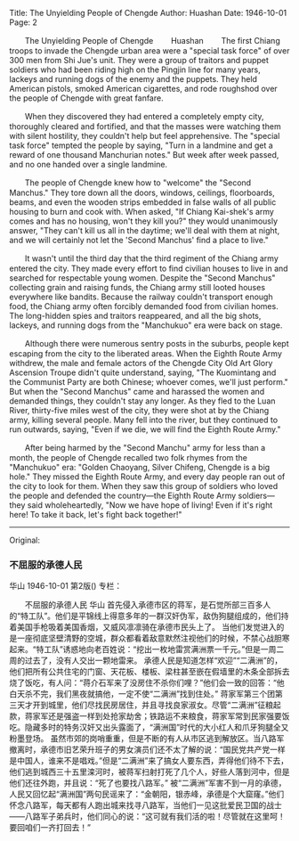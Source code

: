Title: The Unyielding People of Chengde
Author: Huashan
Date: 1946-10-01
Page: 2

　　The Unyielding People of Chengde
　　Huashan
　　The first Chiang troops to invade the Chengde urban area were a "special task force" of over 300 men from Shi Jue's unit. They were a group of traitors and puppet soldiers who had been riding high on the Pingjin line for many years, lackeys and running dogs of the enemy and the puppets. They held American pistols, smoked American cigarettes, and rode roughshod over the people of Chengde with great fanfare.

　　When they discovered they had entered a completely empty city, thoroughly cleared and fortified, and that the masses were watching them with silent hostility, they couldn't help but feel apprehensive. The "special task force" tempted the people by saying, "Turn in a landmine and get a reward of one thousand Manchurian notes." But week after week passed, and no one handed over a single landmine.

　　The people of Chengde knew how to "welcome" the "Second Manchus." They tore down all the doors, windows, ceilings, floorboards, beams, and even the wooden strips embedded in false walls of all public housing to burn and cook with. When asked, "If Chiang Kai-shek's army comes and has no housing, won't they kill you?" they would unanimously answer, "They can't kill us all in the daytime; we'll deal with them at night, and we will certainly not let the 'Second Manchus' find a place to live."

　　It wasn't until the third day that the third regiment of the Chiang army entered the city. They made every effort to find civilian houses to live in and searched for respectable young women. Despite the "Second Manchus" collecting grain and raising funds, the Chiang army still looted houses everywhere like bandits. Because the railway couldn't transport enough food, the Chiang army often forcibly demanded food from civilian homes. The long-hidden spies and traitors reappeared, and all the big shots, lackeys, and running dogs from the "Manchukuo" era were back on stage.

　　Although there were numerous sentry posts in the suburbs, people kept escaping from the city to the liberated areas. When the Eighth Route Army withdrew, the male and female actors of the Chengde City Old Art Glory Ascension Troupe didn't quite understand, saying, "The Kuomintang and the Communist Party are both Chinese; whoever comes, we'll just perform." But when the "Second Manchus" came and harassed the women and demanded things, they couldn't stay any longer. As they fled to the Luan River, thirty-five miles west of the city, they were shot at by the Chiang army, killing several people. Many fell into the river, but they continued to run outwards, saying, "Even if we die, we will find the Eighth Route Army."

　　After being harmed by the "Second Manchu" army for less than a month, the people of Chengde recalled two folk rhymes from the "Manchukuo" era: "Golden Chaoyang, Silver Chifeng, Chengde is a big hole." They missed the Eighth Route Army, and every day people ran out of the city to look for them. When they saw this group of soldiers who loved the people and defended the country—the Eighth Route Army soldiers—they said wholeheartedly, "Now we have hope of living! Even if it's right here! To take it back, let's fight back together!"



<hr /> 

Original: 


### 不屈服的承德人民
华山
1946-10-01
第2版()
专栏：

　　不屈服的承德人民
    华山
    首先侵入承德市区的蒋军，是石觉所部三百多人的“特工队”。他们是平锦线上得意多年的一群汉奸伪军，敌伪狗腿组成的，他们持着美国手枪吸着美国香烟，又威风凛凛骑在承德市民头上了。
    当他们发觉进入的是一座彻底坚壁清野的空城，群众都看着敌意默然注视他们的时候，不禁心战胆寒起来。“特工队”诱惑地向老百姓说：“挖出一枚地雷赏满洲票一千元。”但是一周二周的过去了，没有人交出一颗地雷来。
    承德人民是知道怎样“欢迎”“二满洲”的，他们把所有公共住宅的门窗、天花板、楼板、梁柱甚至嵌在假墙里的木条全部拆去烧了饭吃，有人问：“蒋介石军来了没房住不杀你们哩？”他们会一致的回答：“他白天杀不完，我们黑夜就搞他，一定不使“二满洲”找到住处。”
    蒋家军第三个团第三天才开到城里，他们尽找民房居住，并且寻找良家淑女。尽管“二满洲”征粮起款，蒋家军还是强盗一样到处抢家劫舍；铁路运不来粮食，蒋家军常到民家强要饭吃。隐藏多时的特务汉奸又出头露面了，“满洲国”时代的大小红人和爪牙狗腿全又粉墨登场。
    虽然市郊的岗哨重重，但是不断的有人从市区逃到解放区。当八路军撤离时，承德市旧艺荣升班子的男女演员们还不太了解的说：“国民党共产党一样是中国人，谁来不是唱戏。”但是“二满洲”来了搞女人要东西，弄得他们待不下去，他们逃到城西三十五里滦河时，被蒋军扫射打死了几个人，好些人落到河中，但是他们还往外跑，并且说：“死了也要找八路军。”
    被“二满洲”军害不到一月的承德，人民又回忆起“满洲国”两句民谣来了：“金朝阳，银赤峰，承德是个大窟窿。”他们怀念八路军，每天都有人跑出城来找寻八路军，当他们一见这批爱民卫国的战士——八路军子弟兵时，他们同心的说：“这可就有我们活的啦！尽管就在这里呵！要回咱们一齐打回去！”
